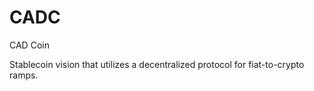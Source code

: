 # CADC
CAD Coin

Stablecoin vision that utilizes a decentralized protocol for fiat-to-crypto ramps.

